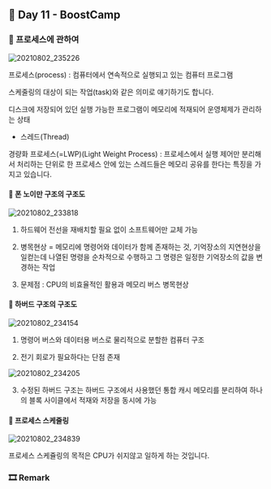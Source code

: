 ## 📕 Day 11 - BoostCamp

### 📘 프로세스에 관하여

![20210802_235226](https://user-images.githubusercontent.com/42922298/127881204-75da09dd-f524-423b-8f71-4a3e5c8ecffc.png)


프로세스(process) : 컴퓨터에서 연속적으로 실행되고 있는 컴퓨터 프로그램

스케줄링의 대상이 되는 작업(task)와 같은 의미로 얘기하기도 합니다.

디스크에 저장되어 있던 실행 가능한 프로그램이 메모리에 적재되어 운영체제가 관리하는 상태

* 스레드(Thread)

경량화 프로세스(=LWP)(Light Weight Process) : 프로세스에서 실행 제어만 분리해서 처리하는 단위로 한 프로세스 안에 있는 스레드들은 메모리 공유를 한다는 특징을 가지고 있습니다.

#### 📘 폰 노이만 구조의 구조도

![20210802_233818](https://user-images.githubusercontent.com/42922298/127881207-ab262b0b-4407-41b0-b019-d5832a8c8792.png)

1. 하드웨어 전선을 재배치할 필요 없이 소프트웨어만 교체 가능

2. 병목현상 = 메모리에 명령어와 데이터가 함께 존재하는 것, 기억장소의 지연현상을 일컫는데 나열된 명령을 순차적으로 수행하고 그 명령은 일정한 기억장소의 값을 변경하는 작업

3. 문제점 : CPU의 비효율적인 활용과 메모리 버스 병목현상

#### 📘 하버드 구조의 구조도

![20210802_234154](https://user-images.githubusercontent.com/42922298/127881196-7c24f039-a6a8-4372-8eef-e53f4af9923d.png)

1. 명령어 버스와 데이터용 버스로 물리적으로 분할한 컴퓨터 구조

2. 전기 회로가 필요하다는 단점 존재

![20210802_234205](https://user-images.githubusercontent.com/42922298/127881199-47abd19a-9cf5-45ca-a2ae-fc1b1643026b.png)

3. 수정된 하버드 구조는 하버드 구조에서 사용했던 통합 캐시 메모리를 분리하여 하나의 블록 사이클에서 적재와 저장을 동시에 가능

#### 📘 프로세스 스케줄링

![20210802_234839](https://user-images.githubusercontent.com/42922298/127881202-48e2aadd-56b0-429d-8fe9-e2a23023d241.png)

프로세스 스케쥴링의 목적은 CPU가 쉬지않고 일하게 하는 것입니다.

### 🎞 Remark